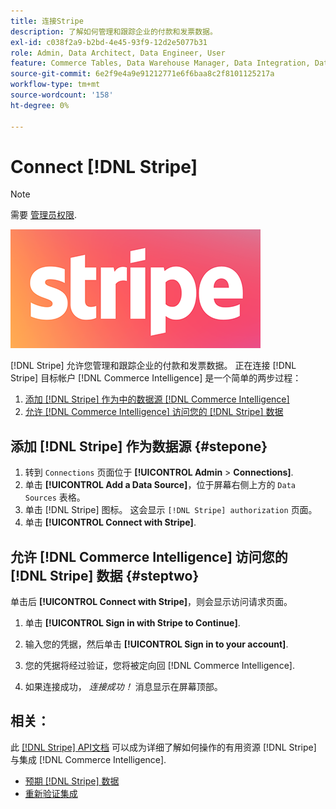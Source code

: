```yaml
---
title: 连接Stripe
description: 了解如何管理和跟踪企业的付款和发票数据。
exl-id: c038f2a9-b2bd-4e45-93f9-12d2e5077b31
role: Admin, Data Architect, Data Engineer, User
feature: Commerce Tables, Data Warehouse Manager, Data Integration, Data Import/Export
source-git-commit: 6e2f9e4a9e91212771e6f6baa8c2f8101125217a
workflow-type: tm+mt
source-wordcount: '158'
ht-degree: 0%

---
```


# Connect [!DNL Stripe]

>[!NOTE]
>
>需要 [管理员权限](../../../administrator/user-management/user-management.md).

![](../../../assets/stripe-logo.png)

[!DNL Stripe] 允许您管理和跟踪企业的付款和发票数据。 正在连接 [!DNL Stripe] 目标帐户 [!DNL Commerce Intelligence] 是一个简单的两步过程：

1. [添加 [!DNL Stripe] 作为中的数据源 [!DNL Commerce Intelligence]](#stepone)
1. [允许 [!DNL Commerce Intelligence] 访问您的 [!DNL Stripe] 数据](#steptwo)

## 添加 [!DNL Stripe] 作为数据源 {#stepone}

1. 转到 `Connections` 页面位于 **[!UICONTROL Admin** > **Connections]**.
1. 单击 **[!UICONTROL Add a Data Source]**，位于屏幕右侧上方的 `Data Sources` 表格。
1. 单击 [!DNL Stripe] 图标。 这会显示 `[!DNL Stripe] authorization` 页面。
1. 单击 **[!UICONTROL Connect with Stripe]**.

## 允许 [!DNL Commerce Intelligence] 访问您的 [!DNL Stripe] 数据 {#steptwo}

单击后 **[!UICONTROL Connect with Stripe]**，则会显示访问请求页面。

1. 单击 **[!UICONTROL Sign in with Stripe to Continue]**.

1. 输入您的凭据，然后单击 **[!UICONTROL Sign in to your account]**.

1. 您的凭据将经过验证，您将被定向回 [!DNL Commerce Intelligence].

1. 如果连接成功， *连接成功！* 消息显示在屏幕顶部。

## 相关：

此 [[!DNL Stripe] API文档](https://stripe.com/docs/api) 可以成为详细了解如何操作的有用资源 [!DNL Stripe] 与集成 [!DNL Commerce Intelligence].

* [预期 [!DNL Stripe] 数据](../integrations/stripe-data.md)
* [重新验证集成](https://experienceleague.adobe.com/docs/commerce-knowledge-base/kb/how-to/mbi-reauthenticating-integrations.html)
